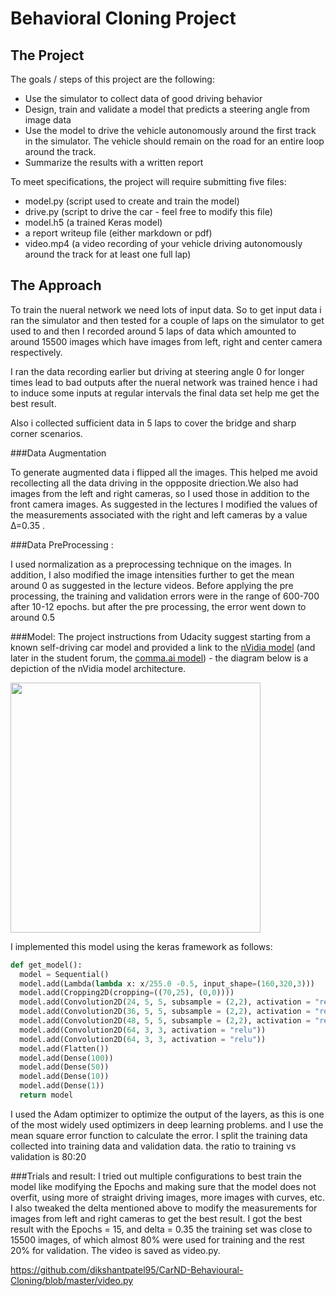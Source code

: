 # Behavioral Cloning Project

The Project
---
The goals / steps of this project are the following:
* Use the simulator to collect data of good driving behavior 
* Design, train and validate a model that predicts a steering angle from image data
* Use the model to drive the vehicle autonomously around the first track in the simulator. The vehicle should remain on the road for an entire loop around the track.
* Summarize the results with a written report


To meet specifications, the project will require submitting five files: 
* model.py (script used to create and train the model)
* drive.py (script to drive the car - feel free to modify this file)
* model.h5 (a trained Keras model)
* a report writeup file (either markdown or pdf)
* video.mp4 (a video recording of your vehicle driving autonomously around the track for at least one full lap)


The Approach
---

To train the nueral network we need lots of input data. So to get input data i ran the simulator and then tested for a couple of laps on the simulator to get used to and then I recorded around 5 laps of data which amounted to around 15500 images which have images from left, right and center camera respectively.

I ran the data recording earlier but driving at steering angle 0 for longer times lead to bad outputs after the nueral network was trained hence i had to induce some inputs at regular intervals the final data set help me get the best result. 

Also i collected sufficient data in 5 laps to cover the bridge and sharp corner scenarios.

###Data Augmentation

To generate augmented data i flipped all the images. This helped me avoid recollecting all the data driving in the oppposite driection.We also had images from the left and right cameras, so I used those in addition to the front camera images. As suggested in the lectures I modified the values of the measurements associated with the right and left cameras by a value Δ=0.35 .

###Data PreProcessing :

I used normalization as a preprocessing technique on the images. In addition, I also modified the image intensities further to get the mean around 0 as suggested in the lecture videos.
Before applying the pre processing, the training and validation errors were in the range of 600-700 after 10-12 epochs. but after the pre processing, the error went down to around 0.5


###Model:
The project instructions from Udacity suggest starting from a known self-driving car model and provided a link to the [nVidia model](https://images.nvidia.com/content/tegra/automotive/images/2016/solutions/pdf/end-to-end-dl-using-px.pdf) (and later in the student forum, the [comma.ai model](https://github.com/commaai/research/blob/master/train_steering_model.py)) - the diagram below is a depiction of the nVidia model architecture.

<img src="./images/nVidia_model.png?raw=true" width="400px">

I implemented this model using the keras framework as follows:

  ```python
  def get_model():
    model = Sequential()
    model.add(Lambda(lambda x: x/255.0 -0.5, input_shape=(160,320,3)))
    model.add(Cropping2D(cropping=((70,25), (0,0))))
    model.add(Convolution2D(24, 5, 5, subsample = (2,2), activation = "relu"))
    model.add(Convolution2D(36, 5, 5, subsample = (2,2), activation = "relu"))
    model.add(Convolution2D(48, 5, 5, subsample = (2,2), activation = "relu"))
    model.add(Convolution2D(64, 3, 3, activation = "relu"))
    model.add(Convolution2D(64, 3, 3, activation = "relu"))
    model.add(Flatten())
    model.add(Dense(100))
    model.add(Dense(50))
    model.add(Dense(10))
    model.add(Dense(1))
    return model
  ```
I used the Adam optimizer to optimize the output of the layers, as this is one of the most widely used optimizers in deep learning
problems. and I use the mean square error function to calculate the error.
I split the training data collected into training data and validation data. the ratio to training vs validation is 80:20

###Trials and result:
I tried out multiple configurations to best train the model like modifying the Epochs and making sure that the model does not
overfit, using more of straight driving images, more images with curves, etc.
I also tweaked the delta mentioned above to modify the measurements for images from left and right cameras to get the best result.
I got the best result with the Epochs = 15, and delta = 0.35
the training set was close to 15500 images, of which almost 80% were used for training and the rest 20% for validation.
The video is saved as video.py.

https://github.com/dikshantpatel95/CarND-Behavioural-Cloning/blob/master/video.py
